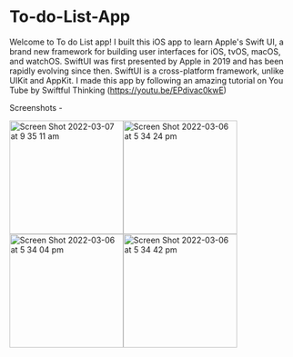 # To-do-List-App
Welcome to To do List app! I built this iOS app to learn Apple's Swift UI, a brand new framework for building user interfaces for iOS, tvOS, macOS, and watchOS. 
SwiftUI was first presented by Apple in 2019 and has been rapidly evolving since then. SwiftUI is a cross-platform framework, unlike UIKit and AppKit.
I made this app by following an amazing tutorial on You Tube by Swiftful Thinking (https://youtu.be/EPdivac0kwE)

Screenshots - 


<img width="200" alt="Screen Shot 2022-03-07 at 9 35 11 am" src="https://user-images.githubusercontent.com/69043188/156945083-f8788506-2088-4035-ad45-403c14f34fe6.png"><img width="200" alt="Screen Shot 2022-03-06 at 5 34 24 pm" src="https://user-images.githubusercontent.com/69043188/156912180-891d18de-adcb-4643-a79d-a80e5177fb18.png"><img width="200" alt="Screen Shot 2022-03-06 at 5 34 04 pm" src="https://user-images.githubusercontent.com/69043188/156912183-d026c70f-7c6b-4f6f-8a9e-17f0cf65ad2a.png"><img width="200" alt="Screen Shot 2022-03-06 at 5 34 42 pm" src="https://user-images.githubusercontent.com/69043188/156912177-085aa737-cb8b-4ab5-b889-172416a2bbf6.png">
